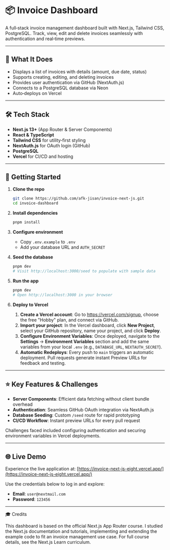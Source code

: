 # 📦 Invoice Dashboard

A full‑stack invoice management dashboard built with Next.js, Tailwind CSS, PostgreSQL. Track, view, edit and delete invoices seamlessly with authentication and real‑time previews.

---

## 🔎 What It Does

- Displays a list of invoices with details (amount, due date, status)  
- Supports creating, editing, and deleting invoices  
- Provides user authentication via GitHub (NextAuth.js)  
- Connects to a PostgreSQL database via Neon
- Auto‑deploys on Vercel 

---

## 🛠 Tech Stack

- **Next.js 13+** (App Router & Server Components)  
- **React & TypeScript**  
- **Tailwind CSS** for utility‑first styling  
- **NextAuth.js** for OAuth login (GitHub)  
- **PostgreSQL** 
- **Vercel** for CI/CD and hosting

---

## 🚀 Getting Started



1. **Clone the repo**
   ```bash
   git clone https://github.com/afk-jisan/invoice-next-js.git
   cd invoice-dashboard
   ```

2. **Install dependencies**
   ```bash
   pnpm install
   ```

3. **Configure environment**
   - Copy `.env.example` to `.env`  
   - Add your database URL and `AUTH_SECRET`

4. **Seed the database**
   ```bash
   pnpm dev
   # Visit http://localhost:3000/seed to populate with sample data
   ```

5. **Run the app**
   ```bash
   pnpm dev
   # Open http://localhost:3000 in your browser
   ```

6. **Deploy to Vercel**
   1. **Create a Vercel account**: Go to https://vercel.com/signup, choose the free "Hobby" plan, and connect via GitHub.
   2. **Import your project**: In the Vercel dashboard, click **New Project**, select your GitHub repository, name your project, and click **Deploy**.
   3. **Configure Environment Variables**: Once deployed, navigate to the **Settings** → **Environment Variables** section and add the same variables from your local `.env` (e.g., `DATABASE_URL`, `NEXTAUTH_SECRET`).
   4. **Automatic Redeploys**: Every push to `main` triggers an automatic deployment. Pull requests generate instant Preview URLs for feedback and testing.
---

## ⭐ Key Features & Challenges

- **Server Components**: Efficient data fetching without client bundle overhead
- **Authentication**: Seamless GitHub OAuth integration via NextAuth.js
- **Database Seeding**: Custom `/seed` route for rapid prototyping
- **CI/CD Workflow**: Instant preview URLs for every pull request

Challenges faced included configuring authentication and securing environment variables in Vercel deployments.

---




## 🌐 Live Demo

Experience the live application at: [https://invoice-next-js-eight.vercel.app/](https://invoice-next-js-eight.vercel.app/)

Use the credentials below to log in and explore:

- **Email**: `user@nextmail.com`
- **Password**: `123456`

---




🎓 Credits

This dashboard is based on the official Next.js App Router course. I studied the Next.js documentation and tutorials, implementing and extending the example code to fit an invoice management use case. For full course details, see the Next.js Learn curriculum.
